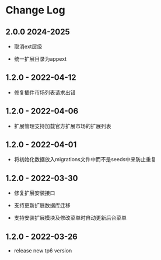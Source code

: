 # Change Log

## 2.0.0 2024-2025

* 取消ext层级

* 统一扩展目录为appext

## 1.2.0 - 2022-04-12

* 修复插件市场列表请求出错

## 1.2.0 - 2022-04-06

* 扩展管理支持加载官方扩展市场的扩展列表

## 1.2.0 - 2022-04-01

* 将初始化数据放入migrations文件中而不是seeds中来防止重复

## 1.2.0 - 2022-03-30

* 修复扩展安装接口

* 支持更新扩展数据库迁移

* 支持安装扩展模块及修改菜单时自动更新后台菜单


## 1.2.0 - 2022-03-26

* release new tp6 version
